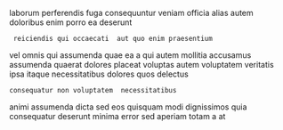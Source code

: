 <!--
title: Innovative 24-7 strategy
author: Meaghan
date: 2014-07-05-1119
link: 2014-07-05-1119-innovative-24-7-strategy
tags: [scope,make,JavaScript,NPM]
-->

laborum perferendis fuga  consequuntur veniam
officia  alias autem
doloribus enim porro ea
 deserunt  
 	 reiciendis qui occaecati  aut quo enim praesentium
vel omnis qui assumenda quae ea a
qui autem mollitia
accusamus assumenda  quaerat dolores placeat voluptas autem  voluptatem
 veritatis  ipsa itaque 
necessitatibus dolores quos  delectus
 	consequatur non voluptatem  necessitatibus
animi assumenda  dicta sed   eos quisquam
  modi dignissimos 
quia consequatur deserunt minima 
error sed aperiam
totam a at